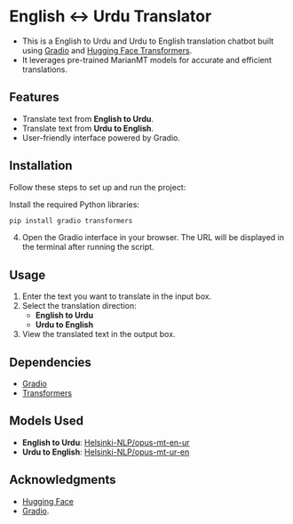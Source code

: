 # English ↔ Urdu Translator

- This is a English to Urdu and Urdu to English translation chatbot built using [Gradio](https://gradio.app/) and [Hugging Face Transformers](https://huggingface.co/transformers/). 
- It leverages pre-trained MarianMT models for accurate and efficient translations.

## Features

- Translate text from **English to Urdu**.
- Translate text from **Urdu to English**.
- User-friendly interface powered by Gradio.

## Installation

Follow these steps to set up and run the project:

Install the required Python libraries:
   ```bash
   pip install gradio transformers
   ```

4. Open the Gradio interface in your browser. The URL will be displayed in the terminal after running the script.

## Usage

1. Enter the text you want to translate in the input box.
2. Select the translation direction:
   - **English to Urdu**
   - **Urdu to English**
3. View the translated text in the output box.

## Dependencies

- [Gradio](https://gradio.app/)
- [Transformers](https://huggingface.co/transformers/)

## Models Used

- **English to Urdu**: [Helsinki-NLP/opus-mt-en-ur](https://huggingface.co/Helsinki-NLP/opus-mt-en-ur)
- **Urdu to English**: [Helsinki-NLP/opus-mt-ur-en](https://huggingface.co/Helsinki-NLP/opus-mt-ur-en)


## Acknowledgments

- [Hugging Face](https://huggingface.co/)
- [Gradio](https://gradio.app/).
